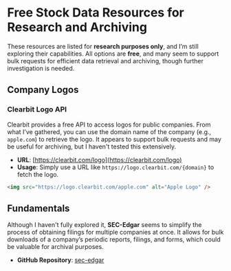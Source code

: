 # Free Stock Data Resources for Research and Archiving

These resources are listed for **research purposes only**, and I’m still exploring their capabilities. All options are **free**, and many seem to support bulk requests for efficient data retrieval and archiving, though further investigation is needed.

## Company Logos

### Clearbit Logo API

Clearbit provides a free API to access logos for public companies. From what I’ve gathered, you can use the domain name of the company (e.g., `apple.com`) to retrieve the logo. It appears to support bulk requests and may be useful for archiving, but I haven't tested this extensively.

- **URL**: [https://clearbit.com/logo](https://clearbit.com/logo)
- **Usage**: Simply use a URL like `https://logo.clearbit.com/{domain}` to fetch the logo.

```html
<img src="https://logo.clearbit.com/apple.com" alt="Apple Logo" />
```

## Fundamentals

Although I haven't fully explored it, **SEC-Edgar** seems to simplify the process of obtaining filings for multiple companies at once. It allows for bulk downloads of a company’s periodic reports, filings, and forms, which could be valuable for archival purposes.

- **GitHub Repository**: [sec-edgar](https://github.com/sec-edgar/sec-edgar)
